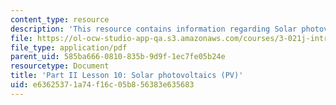 ```yaml
---
content_type: resource
description: 'This resource contains information regarding Solar photovoltaics (pv). '
file: https://ol-ocw-studio-app-qa.s3.amazonaws.com/courses/3-021j-introduction-to-modeling-and-simulation-spring-2012/e63625371a74f16c05b856383e635683_MIT3_021JS11_L10.pdf
file_type: application/pdf
parent_uid: 585ba666-0810-835b-9d9f-1ec7fe05b24e
resourcetype: Document
title: 'Part II Lesson 10: Solar photovoltaics (PV)'
uid: e6362537-1a74-f16c-05b8-56383e635683
---
```

